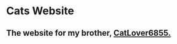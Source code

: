 # Cats Website

## The website for my brother, [CatLover6855.](https://www.roblox.com/users/129701348/profile "Check out CatLover6855's Roblox Page")
